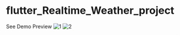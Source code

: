 # flutter_Realtime_Weather_project
See Demo Preview
![1](https://user-images.githubusercontent.com/80380569/155932857-0eb1c202-6def-4b28-90ed-4f6dbe0c4339.gif)
![2](https://user-images.githubusercontent.com/80380569/155933364-eae33eff-f0c4-4baa-b74d-ad5d6ed55638.gif)

